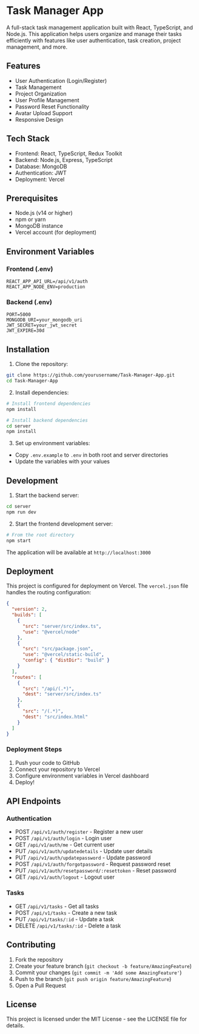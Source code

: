 # Task Manager App

A full-stack task management application built with React, TypeScript, and Node.js. This application helps users organize and manage their tasks efficiently with features like user authentication, task creation, project management, and more.

## Features

- User Authentication (Login/Register)
- Task Management
- Project Organization
- User Profile Management
- Password Reset Functionality
- Avatar Upload Support
- Responsive Design

## Tech Stack

- Frontend: React, TypeScript, Redux Toolkit
- Backend: Node.js, Express, TypeScript
- Database: MongoDB
- Authentication: JWT
- Deployment: Vercel

## Prerequisites

- Node.js (v14 or higher)
- npm or yarn
- MongoDB instance
- Vercel account (for deployment)

## Environment Variables

### Frontend (.env)
```
REACT_APP_API_URL=/api/v1/auth
REACT_APP_NODE_ENV=production
```

### Backend (.env)
```
PORT=5000
MONGODB_URI=your_mongodb_uri
JWT_SECRET=your_jwt_secret
JWT_EXPIRE=30d
```

## Installation

1. Clone the repository:
```bash
git clone https://github.com/yourusername/Task-Manager-App.git
cd Task-Manager-App
```

2. Install dependencies:
```bash
# Install frontend dependencies
npm install

# Install backend dependencies
cd server
npm install
```

3. Set up environment variables:
- Copy `.env.example` to `.env` in both root and server directories
- Update the variables with your values

## Development

1. Start the backend server:
```bash
cd server
npm run dev
```

2. Start the frontend development server:
```bash
# From the root directory
npm start
```

The application will be available at `http://localhost:3000`

## Deployment

This project is configured for deployment on Vercel. The `vercel.json` file handles the routing configuration:

```json
{
  "version": 2,
  "builds": [
    {
      "src": "server/src/index.ts",
      "use": "@vercel/node"
    },
    {
      "src": "src/package.json",
      "use": "@vercel/static-build",
      "config": { "distDir": "build" }
    }
  ],
  "routes": [
    {
      "src": "/api/(.*)",
      "dest": "server/src/index.ts"
    },
    {
      "src": "/(.*)",
      "dest": "src/index.html"
    }
  ]
}
```

### Deployment Steps

1. Push your code to GitHub
2. Connect your repository to Vercel
3. Configure environment variables in Vercel dashboard
4. Deploy!

## API Endpoints

### Authentication
- POST `/api/v1/auth/register` - Register a new user
- POST `/api/v1/auth/login` - Login user
- GET `/api/v1/auth/me` - Get current user
- PUT `/api/v1/auth/updatedetails` - Update user details
- PUT `/api/v1/auth/updatepassword` - Update password
- POST `/api/v1/auth/forgotpassword` - Request password reset
- PUT `/api/v1/auth/resetpassword/:resettoken` - Reset password
- GET `/api/v1/auth/logout` - Logout user

### Tasks
- GET `/api/v1/tasks` - Get all tasks
- POST `/api/v1/tasks` - Create a new task
- PUT `/api/v1/tasks/:id` - Update a task
- DELETE `/api/v1/tasks/:id` - Delete a task

## Contributing

1. Fork the repository
2. Create your feature branch (`git checkout -b feature/AmazingFeature`)
3. Commit your changes (`git commit -m 'Add some AmazingFeature'`)
4. Push to the branch (`git push origin feature/AmazingFeature`)
5. Open a Pull Request

## License

This project is licensed under the MIT License - see the LICENSE file for details.
